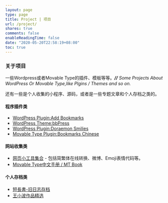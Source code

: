 ```yaml
---
layout: page
type: page
title: Project | 项目
url: /project/
shares: true
comments: false
enableReadingTime: false
date: "2020-05-20T22:58:19+08:00"
toc: true
---
```


### 关于项目

一些Wordpress或者Movable Type的插件、模板等等。***//*** *Some Projects About WordPress Or Movable Type,like Plgins / Themes and so on.*

还有一些是个人收集的小程序、源码，或者是一些专题文章和个人存档之类的。

#### 程序插件类

- [WordPress Plugin:Add Bookmarks](https://zhu8.net/blog/2006/09/wordpress-plugin-add-bookmarks.html)
- [WordPress Theme:bbPress](https://zhu8.net/project/bbpress-theme.html)
- [WordPress Plugin:Doraemon Smilies](https://zhu8.net/project/doraemon-smilies.html)
- [Movable Type Plugin:Bookmarks Chinese](https://zhu8.net/blog/2009/06/bookmarks-chinese.html)

#### 网站收集类

- [网页小工具集合](/tools/) - 包括简繁体在线转换、微博、Emoji表情代码等。
- [Movable Type中文手册 / MT Book](/mtbook/)

#### 个人存档类

- [短長書-旧日志存档](/old/)
- [王小波作品精选](/wang2/)